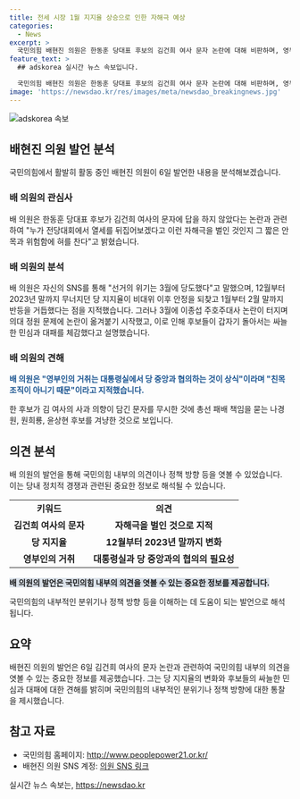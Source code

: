 ```yaml
---
title: 전세 시장 1월 지지율 상승으로 인한 자해극 예상
categories:
  - News
excerpt: >
  국민의힘 배현진 의원은 한동훈 당대표 후보의 김건희 여사 문자 논란에 대해 비판하며, 영부인의 행동이 대통령실과 협의되어야 함을 강조했다. 그는 전당대회에서의 자해극을 비판하고, 지지율 변화에 대한 분석을 제시했다. 또한, 후보들이 냉랭한 민심을 마주하며 대패했다는 점을 강조하며, 김 여사의 사과를 무시한 후보들을 겨냥한 것으로 보인다. 해당 발언은 나경원, 원희룡, 윤상현 후보에 대한 비판으로 해석될 수 있다.
feature_text: >
  ## adskorea 실시간 뉴스 속보입니다.

  국민의힘 배현진 의원은 한동훈 당대표 후보의 김건희 여사 문자 논란에 대해 비판하며, 영부인의 행동이 대통령실과 협의되어야 함을 강조했다. 그는 전당대회에서의 자해극을 비판하고, 지지율 변화에 대한 분석을 제시했다. 또한, 후보들이 냉랭한 민심을 마주하며 대패했다는 점을 강조하며, 김 여사의 사과를 무시한 후보들을 겨냥한 것으로 보인다. 해당 발언은 나경원, 원희룡, 윤상현 후보에 대한 비판으로 해석될 수 있다.
image: 'https://newsdao.kr/res/images/meta/newsdao_breakingnews.jpg'
---
```


<p><img src="https://newsdao.kr/res/images/meta/newsdao_breakingnews.jpg" alt="adskorea 속보" /></p>

<h2 data-ke-size="size26">배현진 의원 발언 분석</h2>

<p data-ke-size="size16">국민의힘에서 활발히 활동 중인 배현진 의원이 6일 발언한 내용을 분석해보겠습니다.</p>

<h3>배 의원의 관심사</h3>

<p data-ke-size="size16">배 의원은 한동훈 당대표 후보가 김건희 여사의 문자에 답을 하지 않았다는 논란과 관련하여 "누가 전당대회에서 열세를 뒤집어보겠다고 이런 자해극을 벌인 것인지 그 짧은 안목과 위험함에 혀를 찬다"고 밝혔습니다.</p>

<h3>배 의원의 분석</h3>

<p data-ke-size="size16">배 의원은 자신의 SNS를 통해 "선거의 위기는 3월에 당도했다"고 말했으며, 12월부터 2023년 말까지 무너지던 당 지지율이 비대위 이후 안정을 되찾고 1월부터 2월 말까지 반등을 거듭했다는 점을 지적했습니다. 그러나 3월에 이종섭 주호주대사 논란이 터지며 의대 정원 문제에 논란이 옮겨붙기 시작했고, 이로 인해 후보들이 갑자기 돌아서는 싸늘한 민심과 대패를 체감했다고 설명했습니다.</p>

<h3>배 의원의 견해</h3>

<p data-ke-size="size16"><b><span style="color: #1a5490;">배 의원은 "영부인의 거취는 대통령실에서 당 중앙과 협의하는 것이 상식"이라며 "친목 조직이 아니기 때문"이라고 지적했습니다.</span></b></p>

<p data-ke-size="size16">한 후보가 김 여사의 사과 의향이 담긴 문자를 무시한 것에 총선 패배 책임을 묻는 나경원, 원희룡, 윤상현 후보를 겨냥한 것으로 보입니다.</p>

<h2 data-ke-size="size26">의견 분석</h2>

<p data-ke-size="size16">배 의원의 발언을 통해 국민의힘 내부의 의견이나 정책 방향 등을 엿볼 수 있었습니다. 이는 당내 정치적 경쟁과 관련된 중요한 정보로 해석될 수 있습니다.</p>

<table>
    <tr>
        <td style="text-align: center; height: 17px;"><b>키워드</b></td>
        <td style="text-align: center; height: 17px;"><b>의견</b></td>
    </tr>
    <tr>
        <td style="text-align: center; height: 17px;"><b>김건희 여사의 문자</b></td>
        <td style="text-align: center; height: 17px;"><b>자해극을 벌인 것으로 지적</b></td>
    </tr>
    <tr>
        <td style="text-align: center; height: 17px;"><b>당 지지율</b></td>
        <td style="text-align: center; height: 17px;"><b>12월부터 2023년 말까지 변화</b></td>
    </tr>
    <tr>
        <td style="text-align: center; height: 17px;"><b>영부인의 거취</b></td>
        <td style="text-align: center; height: 17px;"><b>대통령실과 당 중앙과의 협의의 필요성</b></td>
    </tr>
</table>

<p data-ke-size="size16"><b><span style="background-color: #21538527;">배 의원의 발언은 국민의힘 내부의 의견을 엿볼 수 있는 중요한 정보를 제공합니다.</span></b></p>

<p data-ke-size="size16">국민의힘의 내부적인 분위기나 정책 방향 등을 이해하는 데 도움이 되는 발언으로 해석됩니다.</p>

<h2 data-ke-size="size26">요약</h2>

<p data-ke-size="size16">배현진 의원의 발언은 6일 김건희 여사의 문자 논란과 관련하여 국민의힘 내부의 의견을 엿볼 수 있는 중요한 정보를 제공했습니다. 그는 당 지지율의 변화와 후보들의 싸늘한 민심과 대패에 대한 견해를 밝히며 국민의힘의 내부적인 분위기나 정책 방향에 대한 통찰을 제시했습니다.</p>

<h2 data-ke-size="size26">참고 자료</h2>

<ul>
    <li>국민의힘 홈페이지: <a href="http://www.peoplepower21.or.kr/" target="_blank" rel="nofollow">http://www.peoplepower21.or.kr/</a></li>
    <li>배현진 의원 SNS 계정: <a href="의원 SNS 링크" target="_blank" rel="nofollow">의원 SNS 링크</a></li>
</ul>

<p data-ke-size="size16"></p>
실시간 뉴스 속보는, <a href="https://newsdao.kr" rel="dofollow">https://newsdao.kr</a>


